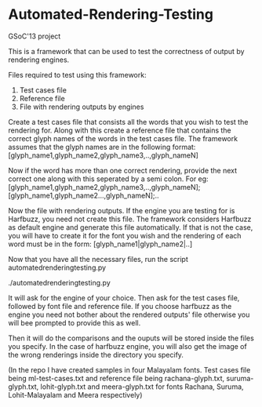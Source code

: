 Automated-Rendering-Testing
===========================

GSoC'13 project

This is a framework that can be used to test the correctness of output by rendering engines.

Files required to test using this framework:

1. Test cases file
2. Reference file
3. File with rendering outputs by engines

Create a test cases file that consists all the words that you wish to test the rendering for. Along with this create a reference file that contains the correct glyph names of the words in the test cases file. The framework assumes that the glyph names are in the following format:
[glyph_name1,glyph_name2,glyph_name3,..,glyph_nameN]

Now if the word has more than one correct rendering, provide the next correct one along with this seperated by a semi colon.
For eg: [glyph_name1,glyph_name2,glyph_name3,..,glyph_nameN];[glyph_name1,glyph_name2...,glyph_nameN];..

Now the file with rendering outputs. If the engine you are testing for is Harfbuzz, you need not create this file. The framework considers Harfbuzz as default engine and generate this file automatically. 
If that is not the case, you will have to create it for the font you wish and the rendering of each word must be in the form:
[glyph_name1|glyph_name2|..]

Now that you have all the necessary files, run the script automatedrenderingtesting.py

./automatedrenderingtesting.py

It will ask for the engine of your choice. Then ask for the test cases file, followed by font file and reference file. If you choose harfbuzz as the engine you need not bother about the rendered outputs' file otherwise you will bee prompted to provide this as well.

Then it will do the comparisons and the ouputs will be stored inside the files you specify. In the case of harfbuzz engine, you will also get the image of the wrong renderings inside the directory you specify.
 
(In the repo I have created samples in four Malayalam fonts. Test cases file being ml-test-cases.txt and reference file being rachana-glyph.txt, suruma-glyph.txt, lohit-glyph.txt and meera-glyph.txt for fonts Rachana, Suruma, Lohit-Malayalam and Meera respectively)


